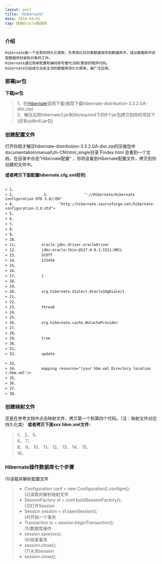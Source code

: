 ```yaml
---
layout: post
title: "Hibernate"
date: 2018-04-01
tag: 链接Oracle数据库
---
```

### 介绍
	
	Hibernate是一个优秀的持久化框架，负责简化将对象数据保存到数据库中，或从数据库中读取数据并封装到对象的工作。
	Hibernate通过简单配置和编码即可替代JDBC繁琐的程序代码。
	Hibernate已经成为当前主流的数据库持久化框架，被广泛应用。

### 部署jar包
	
**下载jar包**

> 1、在[Hibernate](http://www.hibernate.org)官网下载(推荐下载hibernate-distribution-3.3.2.GA-dist.zip)  
> 2、解压后把hibernate3.jar和lib\required下的6个jar包拷贝到你的项目下(还有ojdbc6.jar包)

### 创建配置文件

打开你刚才解压hibernate-distribution-3.3.2.GA-dist.zip的压缩包中documentation\manual\zh-CN\html_single目录下index.html
会看到一个文档，在目录中点击”Hibernate配置“ ，你将会看到Hibernate配置文件，拷贝到你创建的文件中。

**或者拷贝下面配置hibernate.cfg.xml好的:**

<pre><code>
> 1、		<?xml version='1.0' encoding='utf-8'?>
> 2、			<!DOCTYPE hibernate-configuration PUBLIC 
> 3、				"-//Hibernate/Hibernate Configuration DTD 3.0//EN"
> 4、					"http://hibernate.sourceforge.net/hibernate-configuration-3.0.dtd">
> 5、		
> 6、		<hibernate-configuration>
> 7、		
> 8、			<session-factory>
> 9、		
> 10、			<!-- Database connection settings -->
> 11、			<property name="connection.driver_class">oracle.jdbc.driver.oracleDriver</property>
> 12、			<property name="connection.url">jdbc:oracle:thin:@127.0.0.1:1521:ORCL</property>
> 13、			<property name="connection.username">SCOTT</property>
> 14、			<property name="connection.password">123456</property>
> 15、		
> 16、			<!-- JDBC connection pool (use the built-in) -->
> 17、			<property name="connection.pool_size">1</property>
> 18、		
> 19、			<!-- SQL dialect -->
> 20、			<property name="dialect">org.hibernate.dialect.Oracle10gDialect</property>
> 21、
> 22、			<!-- Enable Hibernate's automatic session context management -->
> 23、			<property name="current_session_context_class">thread</property>
> 24、		
> 25、			<!-- Disable the second-level cache  -->
> 26、			<property name="cache.provider_class">org.hibernate.cache.NoCacheProvider</property>
> 27、		
> 28、			<!-- Echo all executed SQL to stdout -->
> 29、			<property name="show_sql">true</property>
> 30、		
> 31、			<!-- Drop and re-create the database schema on startup -->
> 32、			<property name="hbm2ddl.auto">update</property><br>
> 33、		
> 34、			mapping resource="(your hbm.xml Directory location ).hbm.xml"/>
> 35、		
> 36、			</session-factory>
> 37、		
> 38、		</hibernate-configuration>
</code></pre>

### 创建映射文件

还是在参考文档中点击映射文件，拷贝第一个和第四个代码。（注：映射文件对应持久化类）
**或者拷贝下面xxx.hbm.xml文件:**
	
> 1、		<?xml version="1.0"?>
> 2、		<!DOCTYPE hibernate-mapping PUBLIC
> 3、 		       "-//Hibernate/Hibernate Mapping DTD 3.0//EN"
> 4、   		     "http://hibernate.sourceforge.net/hibernate-mapping-3.0.dtd">
> 5、			
> 6、		<hibernate-mapping package="org.hibernate.tutorial.domain">
> 7、			
> 8、			<class name="Event" table="EVENTS">
> 9、				<id name="id" column="EVENT_ID">
> 10、					<generator class="native"/>
> 11、				</id>
> 12、				<property name="date" type="timestamp" column="EVENT_DATE"/>
> 13、				<property name="title"/>
> 14、			</class>
> 15、			
> 16、		</hibernate-mapping>

### Hibernate操作数据库七个步骤
	
(1)读取并解析配置文件  
>* Configuration conf = new Configuration().configre();  
(2)读取并解析映射文件  
>* SessionFactory sf = conf.buildSessionFactory();  
(3)打开Session  
>* Session session = sf.openSession();  
(4)开始一个事务  
>* Transaction tx = session.beginTransaction();  
(5)数据库操作  
>* session.save(xxx);  
(6)结束事务  
>* session.close();  
(7)关闭session  
>* session.close();


	

	
	
	
	